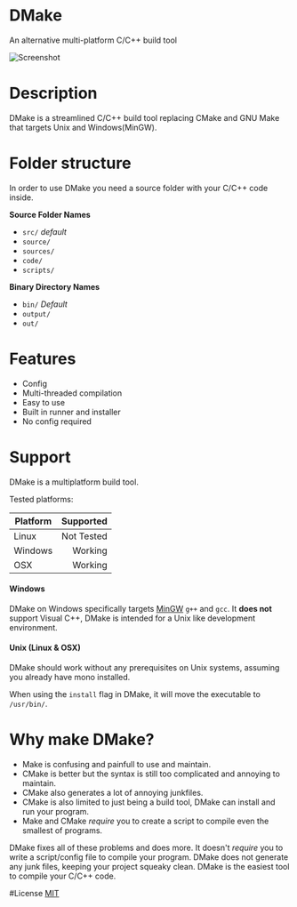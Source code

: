 # DMake
An alternative multi-platform C/C++ build tool

![Screenshot](https://i.imgur.com/uXJAnY4.png)

# Description
DMake is a streamlined C/C++ build tool replacing CMake and GNU Make that targets Unix and Windows(MinGW).

# Folder structure
In order to use DMake you need a source folder with your C/C++ code inside.

**Source Folder Names**
- `src/` *default*
- `source/`
- `sources/`
- `code/`
- `scripts/`

**Binary Directory Names**
- `bin/` *Default*
- `output/`
- `out/`

# Features
- Config
- Multi-threaded compilation
- Easy to use
- Built in runner and installer
- No config required

# Support
DMake is a multiplatform build tool.

Tested platforms:

 | Platform      | Supported         |
 | ------------- | ----------------: |
 | Linux         |   Not Tested      |
 | Windows       |   Working         |
 | OSX           |   Working         |
 
 #### Windows
 
 DMake on Windows specifically targets [MinGW](http://www.mingw.org/) `g++` and `gcc`.
 It **does not** support Visual C++, DMake is intended for a Unix like development environment.
 
 #### Unix (Linux & OSX)
 
 DMake should work without any prerequisites on Unix systems, assuming you already have mono installed.
 
 When using the `install` flag in DMake, it will move the executable to `/usr/bin/`.
 
 # Why make DMake?
 - Make is confusing and painfull to use and maintain.
 - CMake is better but the syntax is still too complicated and annoying to maintain.
 - CMake also generates a lot of annoying junkfiles.
 - CMake is also limited to just being a build tool, DMake can install and run your program.
 - Make and CMake *require* you to create a script to compile even the smallest of programs.
 
 DMake fixes all of these problems and does more. It doesn't *require* you to write a script/config file to compile your program. DMake does not generate any junk files, keeping your project squeaky clean.
 DMake is the easiest tool to compile your C/C++ code.
 
 #License
 [MIT](https://choosealicense.com/licenses/mit/)
 
 
